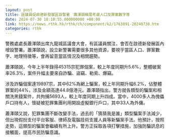 ```yaml
---
layout: post
title: 區議員促啟德新發展區設警署　蕭澤頤稱需考慮人口及罪案數字等
date: 2024-07-30 18:10:55.000000000 +08:00
link: https://news.rthk.hk/rthk/ch/component/k2/1763891-20240730.htm
categories: rthk
---
```


警務處處長蕭澤頤出席九龍城區議會大會，有區議員關注，會否在啟德新發展區內增設警署。蕭澤頤說，設立新警署需要很多其他資源，要視乎當區人口、罪案數字、地理特徵等，會再留意當區情況及相關趨勢。

蕭澤頤說，今年上半年錄得45315宗犯罪個案，較上年度同期升5.6%，整體破案率26.3%，案件升幅主要來自詐騙、盜竊、勒索、爆竊。

涉及詐騙個案達19897宗，其中62%為網上騙案，較上年同期升幅6.2%，佔整體罪案的44%，涉及金額高達44.8億港元。蕭澤頤指出，警方就各類型的騙案和相關洗黑錢案件，共拘捕5693人，較上年度同期上升四成。當中，4000多人為傀儡戶口持有人，懷疑被犯罪集團利用開設虛擬銀行戶口，其中33人為外傭。

蕭澤頤又說，犯罪集團不斷改變手法，過去的「猜猜我是誰」類型騙案手法減少，但出現假扮支付平台客服、律師及電腦技術支援人員等新騙案手法。他預計，按照走勢，這類型的騙案會繼續有所上升。警方正採取各項打擊措施，加強防騙訊息的接觸面，提高市民防騙意識。

